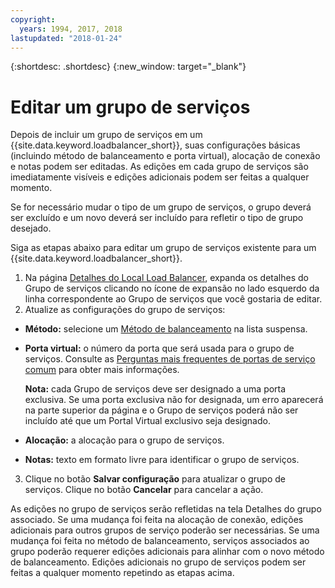 ```yaml
---
copyright:
  years: 1994, 2017, 2018
lastupdated: "2018-01-24"
---
```


{:shortdesc: .shortdesc}
{:new_window: target="_blank"}

# Editar um grupo de serviços

Depois de incluir um grupo de serviços em um
{{site.data.keyword.loadbalancer_short}}, suas configurações básicas (incluindo
método de balanceamento e porta virtual), alocação de conexão e notas podem ser editadas. As
edições em cada grupo de serviços são imediatamente visíveis e edições adicionais podem
ser feitas a qualquer momento. 

Se for necessário mudar o tipo de um grupo de serviços, o grupo deverá ser excluído
e um novo deverá ser incluído para refletir o tipo de grupo desejado. 

Siga as etapas abaixo para editar um grupo de serviços existente para um
{{site.data.keyword.loadbalancer_short}}.

1. Na página [Detalhes do Local Load
Balancer](view-all-load-balancers.html), expanda os detalhes do Grupo de serviços clicando no ícone de expansão
no lado esquerdo da linha correspondente ao Grupo de serviços que você gostaria de
editar.
2. Atualize as configurações do grupo de serviços:
  - **Método:** selecione um [Método de balanceamento](load_balancing_methods.html) na lista suspensa.
  - **Porta virtual:** o número da porta que será usada para o grupo de serviços. Consulte as [Perguntas mais frequentes de portas de serviço comum](load-balancing-faqs-2.html#what-services-can-be-load-balanced-) para obter mais informações. 

  	**Nota:** cada Grupo de serviços deve ser designado a uma porta exclusiva. Se uma porta exclusiva não for designada, um erro aparecerá na parte superior da página e o Grupo de serviços poderá não ser incluído até que um Portal Virtual exclusivo seja designado.
  - **Alocação:** a alocação para o grupo de serviços.
  - **Notas:** texto em formato livre para identificar o grupo de serviços.
3. Clique no botão **Salvar configuração** para atualizar o grupo de serviços. Clique no botão **Cancelar** para cancelar a ação.

As edições no grupo de serviços serão refletidas na tela Detalhes do grupo
associado. Se uma mudança foi feita na alocação de conexão, edições adicionais para
outros grupos de serviço poderão ser necessárias. Se uma mudança foi feita no método de
balanceamento, serviços associados ao grupo poderão requerer edições adicionais para
alinhar com o novo método de balanceamento. Edições adicionais no grupo de serviços podem
ser feitas a qualquer momento repetindo as etapas acima.
